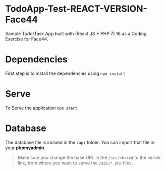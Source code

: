 # TodoApp-Test-REACT-VERSION-Face44

Sample Todo/Task App built with (React JS  + PHP 7) 16 as a Coding Exercise for Face44. 

# Dependencies

First step is to install the dependencies using `npm install`

# Serve

To Serve the application `npm start`

# Database

The database file is inclued in the `/api` folder. You can import that file in your **phpmyadmin**.

> Make sure you change the base URL in the `/src/shared` to the server link, from where you want to serve the `/api/*.php` files.

